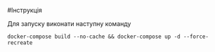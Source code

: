 #Інструкція

Для запуску виконати наступну команду

```bach
docker-compose build --no-cache && docker-compose up -d --force-recreate
```
